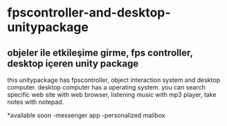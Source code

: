 # fpscontroller-and-desktop-unitypackage
objeler ile etkileşime girme, fps controller, desktop içeren unity package
-
this unitypackage has fpscontroller, object interaction system and desktop computer.
desktop computer has a operating system. you can search specific web site with web browser, listening music with mp3 player, take notes with notepad.

*available soon
  -messenger app
  -personalized mailbox
